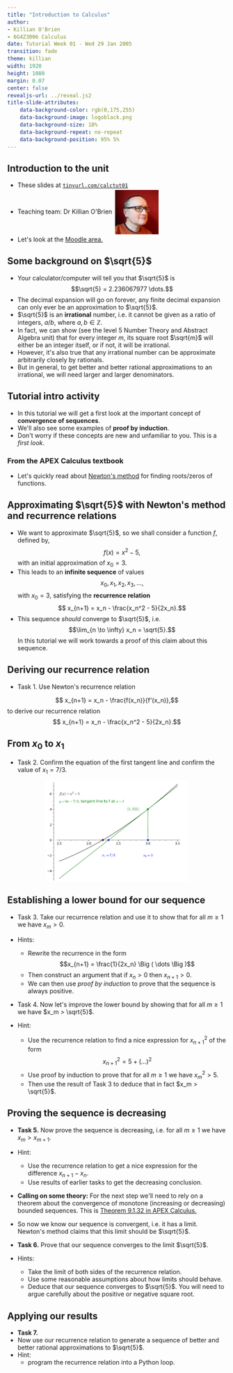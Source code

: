 ```yaml
---
title: "Introduction to Calculus"
author:
- Killian O'Brien
- 6G4Z3006 Calculus
date: Tutorial Week 01 - Wed 29 Jan 2005
transition: fade
theme: killian
width: 1920
height: 1080
margin: 0.07
center: false
revealjs-url: ../reveal.js2
title-slide-attributes:
    data-background-color: rgb(0,175,255)	
    data-background-image: logoblack.png
    data-background-size: 18%
    data-background-repeat: no-repeat
    data-background-position: 95% 5%	
---
```


## Introduction to the unit

* These slides at <a href="https://tinyurl.com/calctut01" target="_blank"><code>tinyurl.com/calctut01</code></a>
* Teaching team: Dr Killian O'Brien <img src="./images/mee.jpg" alt="Smiley face" style="vertical-align:middle;padding:3px;width:100px;"> 
* Let's look at the <a href="https://moodle.mmu.ac.uk/course/view.php?id=183754" target="_blank">Moodle area.</a>

## Some background on $\sqrt{5}$

* Your calculator/computer will tell you that $\sqrt{5}$ is
$$\sqrt{5} = 2.236067977 \dots.$$
* The decimal expansion will go on forever, any finite decimal expansion can only ever be an approximation to $\sqrt{5}$.
* $\sqrt{5}$ is an **irrational** number, i.e. it cannot be given as a ratio of integers, $a/b$, where $a,b \in \mathbb{Z}$.
* In fact, we can show (see the level 5 Number Theory and Abstract Algebra unit) that for every integer $m$, its square root $\sqrt{m}$ will either be an integer itself, or if not, it will be irrational. 
* However, it's also true that any irrational number can be approximate arbitrarily closely by rationals. 
* But in general, to get better and better rational approximations to an irrational, we will need larger and larger denominators.

## Tutorial intro activity

* In this tutorial we will get a first look at the important concept of **convergence of sequences**.
* We'll also see some examples of **proof by induction**. 
* Don't worry if these concepts are new and unfamiliar to you. This is a *first look*. 

### From the APEX Calculus textbook

* Let's quickly read about <a href="https://killianobrien.github.io/apex/output/html/sec_newton.html#idea_Newton" target="_blank">Newton's method</a> for finding roots/zeros of functions.



## Approximating $\sqrt{5}$ with Newton's method and recurrence relations

* We want to approximate $\sqrt{5}$, so we shall consider a function $f$, defined by,
$$f(x) = x^2 - 5,$$
with an initial approximation of $x_0 = 3$. 
* This leads to an **infinite sequence** of values $$x_0, x_1, x_2, x_3,  \dots,$$ with $x_0=3$, satisfying the **recurrence relation**
$$ x_{n+1} = x_n - \frac{x_n^2 - 5}{2x_n}.$$
* This sequence *should* converge to $\sqrt{5}$, i.e. $$\lim_{n \to \infty} x_n = \sqrt{5}.$$
In this tutorial we will work towards a proof of this claim about this sequence.  

## Deriving our recurrence relation

* Task 1. Use Newton's recurrence relation 

$$ x_{n+1} = x_n - \frac{f(x_n)}{f'(x_n)},$$
to derive our recurrence relation 
$$ x_{n+1} = x_n - \frac{x_n^2 - 5}{2x_n}.$$

## From $x_0$ to $x_1$

* Task 2. Confirm the equation of the first tangent line and confirm the value of $x_1 = 7/3$.

<img src="./images/newton.svg" alt="Newton's method" style="display:block;margin-left:auto;margin-right:auto;width:65%;">

## Establishing a lower bound for our sequence

* Task 3. Take our recurrence relation and use it to show that for all $m \geq 1$ we have $x_m > 0$.
* Hints:
    - Rewrite the recurrence in the form 
    $$x_{n+1} = \frac{1}{2x_n} \Big ( \dots \Big )$$
    - Then construct an argument that if $x_n > 0$ then $x_{n+1} > 0$.
    - We can then use *proof by induction* to prove that the sequence is always positive. 

* Task 4. Now let's improve the lower bound by showing that for all $m \geq 1$ we have $x_m > \sqrt{5}$.
* Hint:
    - Use the recurrence relation to find a nice expression for $x_{n+1}^2$ of the form 
    $$x_{n+1}^2 = 5 + \Big ( \dots \Big )^2$$
    - Use proof by induction to prove that for all $m \geq 1$ we have $x_m^2 > 5$. 
    - Then use the result of Task 3 to deduce that in fact $x_m > \sqrt{5}$.

## Proving the sequence is decreasing

* **Task 5.** Now prove the sequence is decreasing, i.e. for all $m \geq 1$ we have $x_m > x_{m+1}$. 
* Hint: 
    - Use the recurrence relation to get a nice expression for the difference $x_{n+1} - x_n$. 
    - Use results of earlier tasks to get the decreasing conclusion. 

* **Calling on some theory:** For the next step we'll need to rely on a theorem about the convergence of monotone (increasing or decreasing) bounded sequences. This is <a href="https://killianobrien.github.io/apex/output/html/sec_sequences.html#thm_monotonic_converge" target="_blank">Theorem 9.1.32 in APEX Calculus.</a>

* So now we know our sequence is convergent, i.e. it has a limit. Newton's method claims that this limit should be $\sqrt{5}$.
* **Task 6.** Prove that our sequence converges to the limit $\sqrt{5}$.
* Hints:
    - Take the limit of both sides of the recurrence relation.
    - Use some reasonable assumptions about how limits should behave.
    - Deduce that our sequence converges to $\sqrt{5}$. You will need to argue carefully about the positive or negative square root. 

## Applying our results 

* **Task 7.**
* Now use our recurrence relation to generate a sequence of better and better rational approximations to $\sqrt{5}$. 
* Hint:
    - program the recurrence relation into a Python loop.
